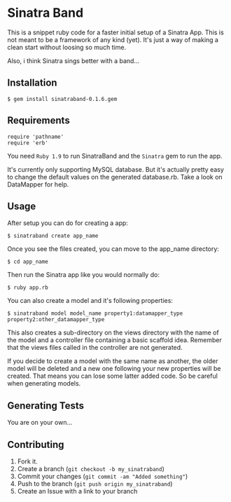 Sinatra Band
=============

This is a snippet ruby code for a faster initial setup of a Sinatra App. This is not meant to be a framework of any kind (yet). It's just a way of making a clean start without loosing so much time.

Also, i think Sinatra sings better with a band...


Installation
-----------

    $ gem install sinatraband-0.1.6.gem


Requirements
-----------

    require 'pathname'
    require 'erb'

You need `Ruby 1.9` to run SinatraBand and the `Sinatra` gem to run the app.

It's currently only supporting MySQL database. But it's actually pretty easy to change the default values on the generated database.rb. Take a look on DataMapper for help.


Usage
-----

After setup you can do for creating a app:

    $ sinatraband create app_name

Once you see the files created, you can move to the app_name directory:

    $ cd app_name

Then run the Sinatra app like you would normally do:

    $ ruby app.rb

You can also create a model and it's following properties:

    $ sinatraband model model_name property1:datamapper_type property2:other_datamapper_type

This also creates a sub-directory on the views directory with the name of the model and a controller file containing a basic scaffold idea. Remember that the views files called in the controller are not generated.

If you decide to create a model with the same name as another, the older model will be deleted and a new one following your new properties will be created.
That means you can lose some latter added code. So be careful when generating models.


Generating Tests
-------

You are on your own...


Contributing
------------

1. Fork it.
2. Create a branch (`git checkout -b my_sinatraband`)
3. Commit your changes (`git commit -am "Added something"`)
4. Push to the branch (`git push origin my_sinatraband`)
5. Create an Issue with a link to your branch